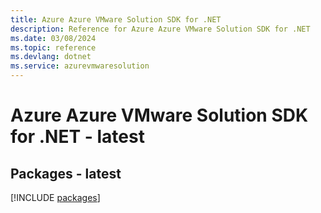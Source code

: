 ```yaml
---
title: Azure Azure VMware Solution SDK for .NET
description: Reference for Azure Azure VMware Solution SDK for .NET
ms.date: 03/08/2024
ms.topic: reference
ms.devlang: dotnet
ms.service: azurevmwaresolution
---
```

# Azure Azure VMware Solution SDK for .NET - latest
## Packages - latest
[!INCLUDE [packages](azure-vmware-solution-index.md)]